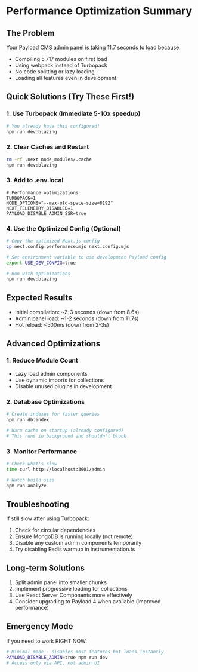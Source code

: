 # Performance Optimization Summary

## The Problem
Your Payload CMS admin panel is taking 11.7 seconds to load because:
- Compiling 5,717 modules on first load
- Using webpack instead of Turbopack
- No code splitting or lazy loading
- Loading all features even in development

## Quick Solutions (Try These First!)

### 1. Use Turbopack (Immediate 5-10x speedup)
```bash
# You already have this configured!
npm run dev:blazing
```

### 2. Clear Caches and Restart
```bash
rm -rf .next node_modules/.cache
npm run dev:blazing
```

### 3. Add to .env.local
```env
# Performance optimizations
TURBOPACK=1
NODE_OPTIONS="--max-old-space-size=8192"
NEXT_TELEMETRY_DISABLED=1
PAYLOAD_DISABLE_ADMIN_SSR=true
```

### 4. Use the Optimized Config (Optional)
```bash
# Copy the optimized Next.js config
cp next.config.performance.mjs next.config.mjs

# Set environment variable to use development Payload config
export USE_DEV_CONFIG=true

# Run with optimizations
npm run dev:blazing
```

## Expected Results
- Initial compilation: ~2-3 seconds (down from 8.6s)
- Admin panel load: ~1-2 seconds (down from 11.7s)
- Hot reload: <500ms (down from 2-3s)

## Advanced Optimizations

### 1. Reduce Module Count
- Lazy load admin components
- Use dynamic imports for collections
- Disable unused plugins in development

### 2. Database Optimizations
```bash
# Create indexes for faster queries
npm run db:index

# Warm cache on startup (already configured)
# This runs in background and shouldn't block
```

### 3. Monitor Performance
```bash
# Check what's slow
time curl http://localhost:3001/admin

# Watch build size
npm run analyze
```

## Troubleshooting

If still slow after using Turbopack:
1. Check for circular dependencies
2. Ensure MongoDB is running locally (not remote)
3. Disable any custom admin components temporarily
4. Try disabling Redis warmup in instrumentation.ts

## Long-term Solutions
1. Split admin panel into smaller chunks
2. Implement progressive loading for collections
3. Use React Server Components more effectively
4. Consider upgrading to Payload 4 when available (improved performance)

## Emergency Mode
If you need to work RIGHT NOW:
```bash
# Minimal mode - disables most features but loads instantly
PAYLOAD_DISABLE_ADMIN=true npm run dev
# Access only via API, not admin UI
```

